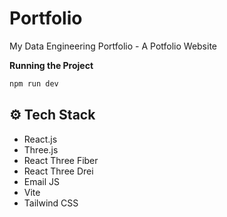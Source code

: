 # Portfolio
My Data Engineering Portfolio - A Potfolio Website

**Running the Project**

```bash
npm run dev
```

## <a name="tech-stack">⚙️ Tech Stack</a>

- React.js
- Three.js
- React Three Fiber
- React Three Drei
- Email JS
- Vite
- Tailwind CSS

